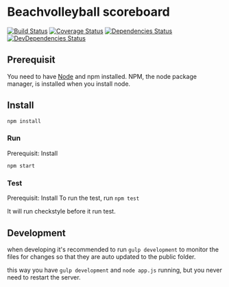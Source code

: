# Beachvolleyball scoreboard

[![Build Status](https://travis-ci.org/SindreSvendby/beachvollleyball-scoreboard.svg?branch=master)](https://travis-ci.org/SindreSvendby/beachvollleyball-scoreboard)
[![Coverage Status](https://img.shields.io/coveralls/SindreSvendby/beachvollleyball-scoreboard.svg)](https://coveralls.io/r/SindreSvendby/beachvollleyball-scoreboard)
[![Dependencies Status](https://david-dm.org/SindreSvendby/beachvollleyball-scoreboard.svg?style=flat)](https://david-dm.org/SindreSvendby/beachvollleyball-scoreboard)
[![DevDependencies Status](https://david-dm.org/SindreSvendby/beachvollleyball-scoreboard/dev-status.svg?style=flat)](https://david-dm.org/SindreSvendby/beachvollleyball-scoreboard#info=devDependencies)

## Prerequisit

You need to have [Node](http://nodejs.org/) and npm installed.
NPM, the node package manager, is installed when you install node.

## Install

`npm install`


### Run
Prerequisit: Install

`npm start`


### Test
Prerequisit: Install
To run the test, run `npm test`

It will run checkstyle before it run test.


## Development

when developing it's recommended to run `gulp development` to monitor the files for changes so that they are auto updated
to the public folder.

this way you have `gulp development` and `node app.js` running, but you never need to restart the server.

